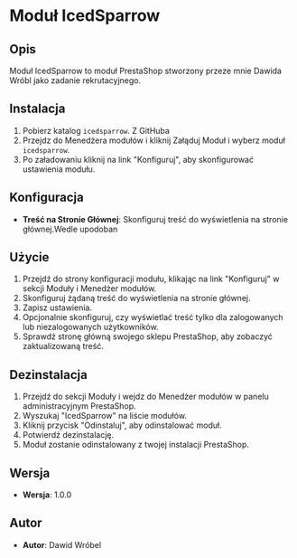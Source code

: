 # Moduł IcedSparrow

## Opis
Moduł IcedSparrow to moduł PrestaShop stworzony przeze mnie  Dawida Wróbl jako  zadanie rekrutacyjnego. 

## Instalacja
1. Pobierz katalog `icedsparrow`. Z GitHuba
2. Przejdz do Menedżera modułów i kliknij Załąduj Moduł i wyberz moduł `icedsparrow`.
3. Po załadowaniu kliknij na link "Konfiguruj", aby skonfigurować ustawienia modułu.

## Konfiguracja
- **Treść na Stronie Głównej**: Skonfiguruj treść do wyświetlenia na stronie głównej.Wedle upodoban  

## Użycie
1. Przejdź do strony konfiguracji modułu, klikając na link "Konfiguruj" w sekcji Moduły i Menedżer modułów.
2. Skonfiguruj żądaną treść do wyświetlenia na stronie głównej.
3. Zapisz ustawienia.
4. Opcjonalnie skonfiguruj, czy wyświetlać treść tylko dla zalogowanych lub niezalogowanych użytkowników.
5. Sprawdź stronę główną swojego sklepu PrestaShop, aby zobaczyć zaktualizowaną treść.

## Dezinstalacja
1. Przejdź do sekcji Moduły i wejdz do Menedżer modułów w panelu administracyjnym PrestaShop.
2. Wyszukaj "IcedSparrow" na liście modułów.
3. Kliknij przycisk "Odinstaluj", aby odinstalować moduł.
4. Potwierdź dezinstalację.
5. Moduł zostanie odinstalowany z twojej instalacji PrestaShop.


## Wersja
- **Wersja**: 1.0.0

## Autor
- **Autor**: Dawid Wróbel

